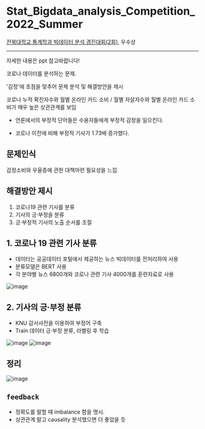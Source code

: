 # Stat_Bigdata_analysis_Competition_2022_Summer
[전북대학교 통계학과 빅데이터 분석 경진대회(2회)](https://www.kaggle.com/competitions/statjbnu202207/overview), 우수상

--- 
자세한 내용은 ppt 참고바랍니다!

코로나 데이터를 분석하는 문제.

'감정'에 초점을 맞추어 문제 분석 및 해결방안을 제시

코로나 누적 확진자수와 월별 온라인 카드 소비 / 월별 자살자수와 월별 온라인 카드 소비가 매우 높은 상관관계를 보임

- 언론에서의 부정적 단어들은 수용자들에게 부정적 감정을 일으킨다.

- 코로나 이전에 비해 부정적 기사가 1.73배 증가했다.

## 문제인식

감정소비와 우울증에 관한 대책마련 필요성을 느낌

## 해결방안 제시
1. 코로나19 관련 기사를 분류
2. 기사의 긍·부정을 분류
3. 긍·부정적 기사의 노출 순서를 조절

## 1. 코로나 19 관련 기사 분류
- 데이터는 공공데이터 포털에서 제공하는 뉴스 빅데이터를 전처리하여 사용
- 분류모델은 BERT 사용
- 각 분야별 뉴스 6800개와 코로나 관련 기사 4000개를 훈련자료로 사용

![image](https://user-images.githubusercontent.com/73769046/181712448-7b42c4a0-ee4e-43af-99b3-b7210307cdea.png)

## 2. 기사의 긍·부정 분류
- KNU 감서사전을 이용하여 부정어 구축
- Train 데이터 긍·부정 분류, 라벨링 후 학습

![image](https://user-images.githubusercontent.com/73769046/181712683-578465c1-9aa4-4169-96ac-28c44148d8e8.png)
![image](https://user-images.githubusercontent.com/73769046/181712715-8ba76a08-9ce6-4606-96b0-61a02ea62f9e.png)

## 정리
![image](https://user-images.githubusercontent.com/73769046/181712782-0350082d-ad63-4f6f-94e2-372481775fbb.png)

## `feedback`
- 정확도를 말할 때 imbalance 함을 명시.
- 상관관계 말고 causality 분석했으면 더 좋았을 듯
